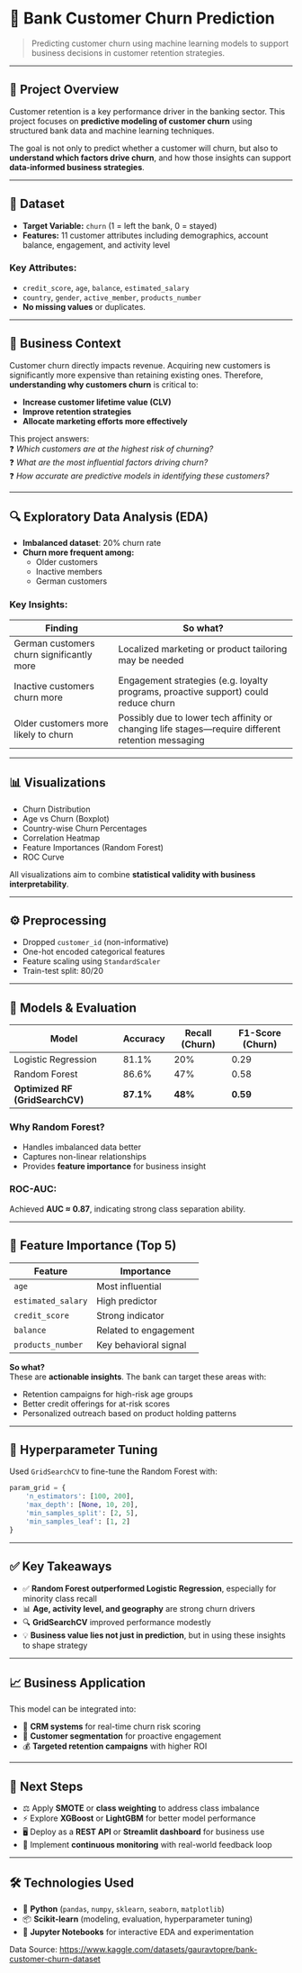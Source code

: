 # 🏦 Bank Customer Churn Prediction

> Predicting customer churn using machine learning models to support business decisions in customer retention strategies.

---

## 📌 Project Overview

Customer retention is a key performance driver in the banking sector. This project focuses on **predictive modeling of customer churn** using structured bank data and machine learning techniques.

The goal is not only to predict whether a customer will churn, but also to **understand which factors drive churn**, and how those insights can support **data-informed business strategies**.

---

## 📁 Dataset

- **Target Variable:** `churn` (1 = left the bank, 0 = stayed)
- **Features:** 11 customer attributes including demographics, account balance, engagement, and activity level

### Key Attributes:
- `credit_score`, `age`, `balance`, `estimated_salary`
- `country`, `gender`, `active_member`, `products_number`
- **No missing values** or duplicates.

---

## 🧭 Business Context

Customer churn directly impacts revenue. Acquiring new customers is significantly more expensive than retaining existing ones. Therefore, **understanding why customers churn** is critical to:

- **Increase customer lifetime value (CLV)**
- **Improve retention strategies**
- **Allocate marketing efforts more effectively**

This project answers:  
❓ *Which customers are at the highest risk of churning?*  
❓ *What are the most influential factors driving churn?*  
❓ *How accurate are predictive models in identifying these customers?*  

---

## 🔍 Exploratory Data Analysis (EDA)

- **Imbalanced dataset**: 20% churn rate
- **Churn more frequent among:**
  - Older customers
  - Inactive members
  - German customers

### Key Insights:

| Finding | So what? |
|--------|----------|
| German customers churn significantly more | Localized marketing or product tailoring may be needed |
| Inactive customers churn more | Engagement strategies (e.g. loyalty programs, proactive support) could reduce churn |
| Older customers more likely to churn | Possibly due to lower tech affinity or changing life stages—require different retention messaging |

---

## 📊 Visualizations

- Churn Distribution
- Age vs Churn (Boxplot)
- Country-wise Churn Percentages
- Correlation Heatmap
- Feature Importances (Random Forest)
- ROC Curve

All visualizations aim to combine **statistical validity with business interpretability**.

---

## ⚙️ Preprocessing

- Dropped `customer_id` (non-informative)
- One-hot encoded categorical features
- Feature scaling using `StandardScaler`
- Train-test split: 80/20

---

## 🤖 Models & Evaluation

| Model | Accuracy | Recall (Churn) | F1-Score (Churn) |
|-------|----------|----------------|------------------|
| Logistic Regression | 81.1% | 20% | 0.29 |
| Random Forest | 86.6% | 47% | 0.58 |
| **Optimized RF (GridSearchCV)** | **87.1%** | **48%** | **0.59** |

### Why Random Forest?

- Handles imbalanced data better
- Captures non-linear relationships
- Provides **feature importance** for business insight

### ROC-AUC:  
Achieved **AUC ≈ 0.87**, indicating strong class separation ability.

---

## 🔬 Feature Importance (Top 5)

| Feature | Importance |
|---------|------------|
| `age` | Most influential |
| `estimated_salary` | High predictor |
| `credit_score` | Strong indicator |
| `balance` | Related to engagement |
| `products_number` | Key behavioral signal |

**So what?**  
These are **actionable insights**. The bank can target these areas with:

- Retention campaigns for high-risk age groups
- Better credit offerings for at-risk scores
- Personalized outreach based on product holding patterns

---

## 🧪 Hyperparameter Tuning

Used `GridSearchCV` to fine-tune the Random Forest with:

```python
param_grid = {
    'n_estimators': [100, 200],
    'max_depth': [None, 10, 20],
    'min_samples_split': [2, 5],
    'min_samples_leaf': [1, 2]
}
 ```
---

## ✅ Key Takeaways

- ✅ **Random Forest outperformed Logistic Regression**, especially for minority class recall
- 📊 **Age, activity level, and geography** are strong churn drivers
- 🔍 **GridSearchCV** improved performance modestly
- 💡 **Business value lies not just in prediction**, but in using these insights to shape strategy

---

## 📈 Business Application

This model can be integrated into:

- 🧠 **CRM systems** for real-time churn risk scoring  
- 🎯 **Customer segmentation** for proactive engagement  
- 💰 **Targeted retention campaigns** with higher ROI  

---

## 🚀 Next Steps

- ⚖️ Apply **SMOTE** or **class weighting** to address class imbalance  
- ⚡ Explore **XGBoost** or **LightGBM** for better model performance  
- 🖥️ Deploy as a **REST API** or **Streamlit dashboard** for business use  
- 🔄 Implement **continuous monitoring** with real-world feedback loop  

---

## 🛠️ Technologies Used

- 🐍 **Python** (`pandas`, `numpy`, `sklearn`, `seaborn`, `matplotlib`)  
- 📦 **Scikit-learn** (modeling, evaluation, hyperparameter tuning)  
- 📓 **Jupyter Notebooks** for interactive EDA and experimentation  


Data Source: https://www.kaggle.com/datasets/gauravtopre/bank-customer-churn-dataset

